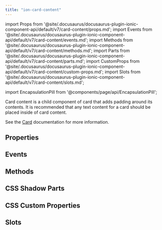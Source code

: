 ```yaml
---
title: "ion-card-content"
---
```

import Props from '@site/.docusaurus/docusaurus-plugin-ionic-component-api/default/v7/card-content/props.md';
import Events from '@site/.docusaurus/docusaurus-plugin-ionic-component-api/default/v7/card-content/events.md';
import Methods from '@site/.docusaurus/docusaurus-plugin-ionic-component-api/default/v7/card-content/methods.md';
import Parts from '@site/.docusaurus/docusaurus-plugin-ionic-component-api/default/v7/card-content/parts.md';
import CustomProps from '@site/.docusaurus/docusaurus-plugin-ionic-component-api/default/v7/card-content/custom-props.md';
import Slots from '@site/.docusaurus/docusaurus-plugin-ionic-component-api/default/v7/card-content/slots.md';

import EncapsulationPill from '@components/page/api/EncapsulationPill';


Card content is a child component of card that adds padding around its contents. It is recommended that any text content for a card should be placed inside of card content.

See the [Card](./card) documentation for more information.


## Properties
<Props />

## Events
<Events />

## Methods
<Methods />

## CSS Shadow Parts
<Parts />

## CSS Custom Properties
<CustomProps />

## Slots
<Slots />
